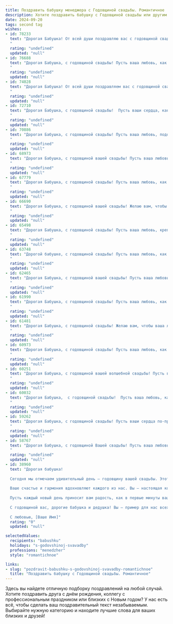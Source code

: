 ```yaml
---
title: Поздравить бабушку менеджера с Годовщиной свадьбы. Романтичное
description: Хотите поздравить бабушку с Годовщиной свадьбы или другим праздником? Наш ИИ создаст незабываемое поздравление, а вы обязательно выделитесь среди других.  
date: 2024-09-20
tags: second tag
wishes:
- id: 78233
  text: "Дорогая Бабушка! От всей души поздравляю вас с годовщиной свадьбы! Пусть ваша любовь, как вино, с годами становится только крепче и ароматнее. Вы – пример для всех нас: верности, преданности и нежности. Желаю вам здоровья, радости и еще долгих лет, полных счастья и любви!
  "
  rating: "undefined"
  updated: "null"
- id: 76688
  text: "Дорогая Бабушка, с годовщиной свадьбы! Пусть ваша любовь, как хорошее вино, с годами становится только крепче и ароматнее. Желаю вам бесконечного счастья, крепкого здоровья и ярких, романтических моментов, как в день вашей свадьбы!
  "
  rating: "undefined"
  updated: "null"
- id: 74028
  text: "Дорогая Бабушка! От всей души поздравляем вас с годовщиной свадьбы!  Пусть ваша любовь, как  прекрасное вино,  с годами становится только крепче и насыщеннее ароматом.  Желаем вам долгих лет счастья,  нежности и взаимопонимания. Пусть  каждый день  остается  ярким и незабываемым, как  в тот день, когда  вы  сказали  \"Да\"  друг другу.
  "
  rating: "undefined"
  updated: "null"
- id: 72710
  text: "Дорогая Бабушка, с годовщиной свадьбы!  Пусть ваши сердца, как и много лет назад, бьются в унисон, а любовь, подобно вину, с годами становится только крепче и ароматнее!  Желаю вам долгих лет счастливой жизни, наполненных нежностью, заботой и взаимным пониманием.  Будьте счастливы, наши дорогие!
  "
  rating: "undefined"
  updated: "null"
- id: 70886
  text: "Дорогая Бабушка, с годовщиной свадьбы! Пусть ваша любовь, подобно прекрасному вину, с каждым годом становится крепче и ароматнее. Желаю вам, чтобы каждый новый год, прожитый вместе, был наполнен счастьем, нежностью и теплом ваших сердец!
  "
  rating: "undefined"
  updated: "null"
- id: 68973
  text: "Дорогая Бабушка, с годовщиной вашей свадьбы! Пусть ваша любовь, как крепкое вино, с каждым годом становится только слаще и ароматнее. Желаю вам долгих лет в объятиях друг друга, счастья и тепла в вашем уютном гнёздышке.
  "
  rating: "undefined"
  updated: "null"
- id: 67779
  text: "Дорогая Бабушка, с годовщиной свадьбы! Пусть ваша любовь, как вино, с годами становится только крепче и вкуснее. Желаю вам бесконечного счастья, нежных объятий и радости в каждом прожитом дне. Вы – прекрасный пример настоящей любви и верности!
  "
  rating: "undefined"
  updated: "null"
- id: 66690
  text: "Дорогая Бабушка, с годовщиной вашей свадьбы! Желаю вам, чтобы ваша любовь была такой же крепкой, как и ваша семья, и чтобы каждый день был полон счастья и романтики, как в тот прекрасный день, когда вы стали мужем и женой. Пусть ваша жизнь, как и ваша работа менеджера, всегда остаётся гармоничной и успешной!
  "
  rating: "undefined"
  updated: "null"
- id: 65498
  text: "Дорогая Бабушка, с годовщиной свадьбы! Пусть ваша любовь, крепкая, как вино,  продолжает согревать ваши сердца  и дарить  радость  каждого  прожитого  дня. Желаю вам  неугасимой  страсти,  нежности  и  счастья,  которое  будет  цвести  новыми  красками  каждый  год.
  "
  rating: "undefined"
  updated: "null"
- id: 63748
  text: "Дорогой бабушке, с годовщиной свадьбы! Пусть ваша любовь, как вино, становится  с каждым годом только крепче и слаще. Желаю вам, чтобы в ваших глазах всегда сияла радость, а сердца бились в унисон. Счастья, любви и долгих лет жизни вместе!
  "
  rating: "undefined"
  updated: "null"
- id: 62465
  text: "Дорогая Бабушка, с годовщиной вашей свадьбы! Пусть ваша любовь, как крепкое вино, с годами только становится ярче и богаче. Вы - пример настоящей любви и верности, и мы все учимся у вас быть счастливыми и преданными. Желаю вам много радостных мгновений, нежных объятий и бесконечного счастья!
  "
  rating: "undefined"
  updated: "null"
- id: 61990
  text: "Дорогая Бабушка, с годовщиной свадьбы! Пусть ваша любовь, как дорогое вино, с каждым годом становится только крепче и ярче. Желаю вам долгих лет счастья, нежности и взаимного уважения. Пусть ваша семейная жизнь всегда будет наполнена романтикой и теплом, как ваша работа менеджером — вниманием и заботой.
  "
  rating: "undefined"
  updated: "null"
- id: 61481
  text: "Дорогая Бабушка, с годовщиной свадьбы! Желаю вам, чтобы ваша любовь, как вино, становилась с каждым годом только крепче и ароматнее, чтобы ваши сердца бились в унисон, а глаза сияли от счастья. Пусть ваш союз будет прочным, как алмаз, и нежным, как шелк!
  "
  rating: "undefined"
  updated: "null"
- id: 60973
  text: "Дорогая Бабушка, с годовщиной свадьбы! Пусть ваша любовь, как хорошее вино, с каждым годом становится только крепче и ароматнее. Желаю вам долгих лет счастливой совместной жизни, наполненных нежностью, заботой и пониманием. Пусть ваша любовь всегда будет яркой и вдохновляющей!
  "
  rating: "undefined"
  updated: "null"
- id: 60251
  text: "Дорогая Бабушка, с годовщиной вашей волшебной свадьбы! Пусть ваш менеджерский талант, которым вы покорили сердце Дедушки, и по сей день помогает вам строить крепкую и счастливую семью, словно бизнес-империю, основанную на любви и взаимопонимании. Желаю вам долгих лет совместной жизни, полных нежности и романтики!
  "
  rating: "undefined"
  updated: "null"
- id: 60032
  text: "Дорогая Бабушка,  с годовщиной свадьбы!  Пусть ваша любовь, как крепкое вино, с годами только крепнет и становится  более изысканной.  Желаю вам  радости, нежности  и  продолжения счастливой жизни,  которую вы  так  прекрасно  строили. Счастья  вам!
  "
  rating: "undefined"
  updated: "null"
- id: 59262
  text: "Дорогая Бабушка, с годовщиной свадьбы! Пусть ваши сердца по-прежнему бьются в унисон, а любовь, как старое, доброе вино, становится с годами только крепче!  Желаю вам бесконечного счастья, тепла и нежности, чтобы каждый день был наполнен романтикой и радостью. С юбилеем! 🎉
  "
  rating: "undefined"
  updated: "null"
- id: 58767
  text: "Дорогая Бабушка, с годовщиной Вашей свадьбы! Пусть ваша любовь, как крепкое вино, с годами становится только слаще и богаче. Желаю вам долгих лет счастья, тепла и взаимной нежности, как и в тот день, когда вы стали мужем и женой.
  "
  rating: "undefined"
  updated: "null"
- id: 38960
  text: "Дорогая бабушка!
  
  Сегодня мы отмечаем удивительный день – годовщину вашей свадьбы. Этот праздник - символ вашей безграничной любви, крепкого союзa и верности, которые вы пронесли сквозь годы.
  
  Ваше счастье и гармония вдохновляют каждого из нас. Вы – настоящая команда, способная преодолеть любые трудности с улыбкой и теплом в сердце. Как менеджер, вы мастерски управляли не только делами, но и чувствами, создав уютный и гармоничный семейный очаг.
  
  Пусть каждый новый день приносит вам радость, как в первые минуты вашей любви. Желаем вам здоровья, счастья и много ярких моментов, чтобы ваша история любви продолжала вдохновлять и согревать сердца родных.
  
  С годовщиной вас, дорогие бабушка и дедушка! Вы – пример для нас всех!
  
  С любовью, [Ваше Имя]"
  rating: "0"
  updated: "null"

selectedValues:
  recipients: "babushku"
  holidays: "s-godovshinoj-svavadby"
  professions: "menedzher"
  style: "romantichnoe"

links:
- slug: "pozdravit-babushku-s-godovshinoj-svavadby-romantichnoe"
  title: "Поздравить бабушку с Годовщиной свадьбы. Романтичное"
---
```


Здесь вы найдете отличную подборку поздравлений на любой случай. 
Хотите поздравить друга с днём рождения, коллегу с профессиональным праздником или близких с Новым годом? У нас есть всё, чтобы сделать ваш поздравительный текст незабываемым. Выбирайте нужную категорию и находите лучшие слова для ваших близких и друзей!
